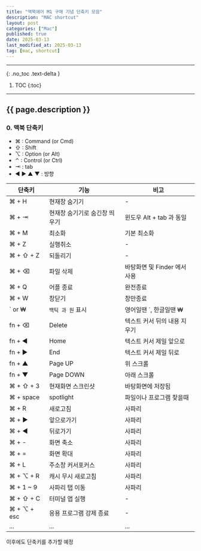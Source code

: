```yaml
---
title: "맥북에어 M1 구매 기념 단축키 모음"
description: "MAC shortcut"
layout: post
categories: ["Mac"]
published: true
date: 2025-03-13
last_modified_at: 2025-03-13
tag: [mac, shortcut]
---
```

---
{: .no_toc .text-delta }

1. TOC
{:toc}
---

<!-- 글의 제목은 ##
    나머지 큰 제목은 ###
    이후 나머지는 3개이상 -->

## {{ page.description }}

### 0. 맥북 단축키

- ⌘ : Command (or Cmd)
- ⇧ : Shift
- ⌥ : Option (or Alt)
- ⌃ : Control (or Ctrl)
- ⇥ : tab
- ◀︎ ▶︎ ▲ ▼ : 방향

| 단축키 | 기능 | 비고 |
| --- | -- | -- |
| ⌘ + H | 현재창 숨기기 | - | 
| ⌘ + ⇥ | 현재창 숨기기로 숨긴창 띄우기 | 윈도우 Alt + tab 과 동일 |
| ⌘ + M | 최소화 | 기본 최소화 |
| ⌘ + Z | 실행취소 | - |
| ⌘ + ⇧ + Z | 되돌리기 | - |
| ⌘ + ⌫ | 파일 삭제 | 바탕화면 및 Finder 에서 사용 |
| ⌘ + Q | 어플 종료 | 완전종료 |
| ⌘ + W | 창닫기 | 창만종료 |
| ` or ₩ | `백틱 과 원` 표시 | 영어일땐 `, 한글일땐 ₩ |
| fn + ⌫ | Delete | 텍스트 커서 뒤의 내용 지우기 |
| fn + ◀︎ | Home | 텍스트 커서 제일 앞으로 |
| fn + ▶︎ | End | 텍스트 커서 제일 뒤로 |
| fn + ▲ | Page UP | 위 스크롤 |
| fn + ▼ | Page DOWN | 아래 스크롤 |
| ⌘ + ⇧ + 3 | 현재화면 스크린샷 | 바탕화면에 저장됨 |
| ⌘ + space | spotlight | 파일이나 프로그램 찾을때 |
| ⌘ + R | 새로고침 | 사파리 |
| ⌘ + ▶︎ | 앞으로가기 | 사파리 |
| ⌘ + ◀︎ | 뒤로가기 | 사파리 |
| ⌘ + - | 화면 축소 | 사파리 |
| ⌘ + = | 화면 확대 | 사파리 |
| ⌘ + L | 주소창 커서포커스 | 사파리 |
| ⌘ + ⌥ + R | 캐시 무시 새로고침 | 사파리 |
| ⌘ + 1 ~ 9 | 사파리 탭 이동 | 사파리 |
| ⌘ + ⇧ + C | 터미널 앱 실행 | - |
| ⌘ + ⌥ + esc | 응용 프로그램 강제 종료 | - |
| ... | ... | ... |

이후에도 단축키를 추가할 예정
<br>
<br>